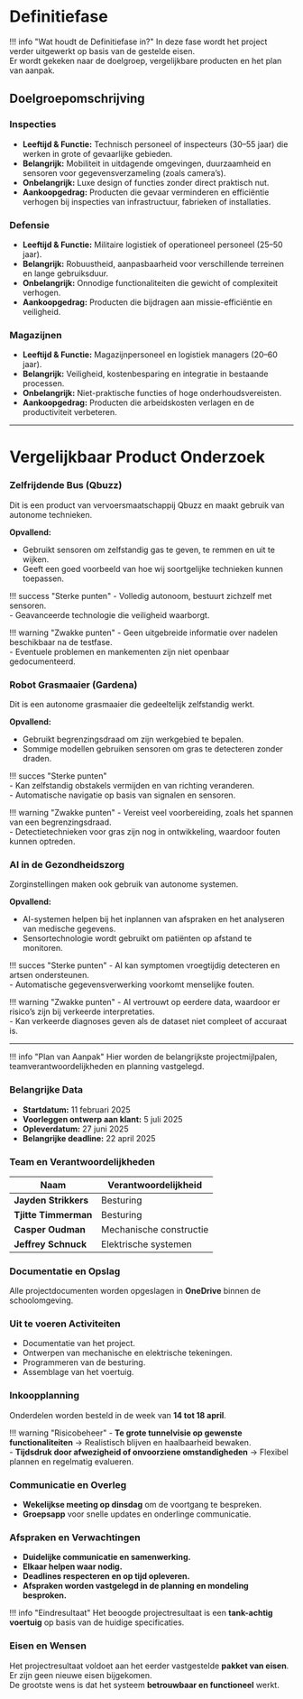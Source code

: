 # Definitiefase

!!! info "Wat houdt de Definitiefase in?"
    In deze fase wordt het project verder uitgewerkt op basis van de gestelde eisen.  
    Er wordt gekeken naar de doelgroep, vergelijkbare producten en het plan van aanpak.

## Doelgroepomschrijving

### Inspecties
- **Leeftijd & Functie:** Technisch personeel of inspecteurs (30–55 jaar) die werken in grote of gevaarlijke gebieden.  
- **Belangrijk:** Mobiliteit in uitdagende omgevingen, duurzaamheid en sensoren voor gegevensverzameling (zoals camera’s).  
- **Onbelangrijk:** Luxe design of functies zonder direct praktisch nut.  
- **Aankoopgedrag:** Producten die gevaar verminderen en efficiëntie verhogen bij inspecties van infrastructuur, fabrieken of installaties.

### Defensie
- **Leeftijd & Functie:** Militaire logistiek of operationeel personeel (25–50 jaar).  
- **Belangrijk:** Robuustheid, aanpasbaarheid voor verschillende terreinen en lange gebruiksduur.  
- **Onbelangrijk:** Onnodige functionaliteiten die gewicht of complexiteit verhogen.  
- **Aankoopgedrag:** Producten die bijdragen aan missie-efficiëntie en veiligheid.

### Magazijnen
- **Leeftijd & Functie:** Magazijnpersoneel en logistiek managers (20–60 jaar).  
- **Belangrijk:** Veiligheid, kostenbesparing en integratie in bestaande processen.  
- **Onbelangrijk:** Niet-praktische functies of hoge onderhoudsvereisten.  
- **Aankoopgedrag:** Producten die arbeidskosten verlagen en de productiviteit verbeteren.

---

# Vergelijkbaar Product Onderzoek

### Zelfrijdende Bus (Qbuzz)
Dit is een product van vervoersmaatschappij Qbuzz en maakt gebruik van autonome technieken.  

**Opvallend:**  
- Gebruikt sensoren om zelfstandig gas te geven, te remmen en uit te wijken.  
- Geeft een goed voorbeeld van hoe wij soortgelijke technieken kunnen toepassen.  

!!! success "Sterke punten"
    - Volledig autonoom, bestuurt zichzelf met sensoren.  
    - Geavanceerde technologie die veiligheid waarborgt.  

!!! warning "Zwakke punten"
    - Geen uitgebreide informatie over nadelen beschikbaar na de testfase.  
    - Eventuele problemen en mankementen zijn niet openbaar gedocumenteerd.  

### Robot Grasmaaier (Gardena)
Dit is een autonome grasmaaier die gedeeltelijk zelfstandig werkt.  

**Opvallend:**  
- Gebruikt begrenzingsdraad om zijn werkgebied te bepalen.  
- Sommige modellen gebruiken sensoren om gras te detecteren zonder draden.  

!!! succes "Sterke punten"  
    - Kan zelfstandig obstakels vermijden en van richting veranderen.  
    - Automatische navigatie op basis van signalen en sensoren.  

!!! warning "Zwakke punten"
    - Vereist veel voorbereiding, zoals het spannen van een begrenzingsdraad.  
    - Detectietechnieken voor gras zijn nog in ontwikkeling, waardoor fouten kunnen optreden.  

### AI in de Gezondheidszorg  
Zorginstellingen maken ook gebruik van autonome systemen.  

**Opvallend:**  
- AI-systemen helpen bij het inplannen van afspraken en het analyseren van medische gegevens.  
- Sensortechnologie wordt gebruikt om patiënten op afstand te monitoren.  

!!! succes "Sterke punten" 
    - AI kan symptomen vroegtijdig detecteren en artsen ondersteunen.  
    - Automatische gegevensverwerking voorkomt menselijke fouten.  

!!! warning "Zwakke punten" 
    - AI vertrouwt op eerdere data, waardoor er risico’s zijn bij verkeerde interpretaties.  
    - Kan verkeerde diagnoses geven als de dataset niet compleet of accuraat is.  

---

!!! info "Plan van Aanpak"
    Hier worden de belangrijkste projectmijlpalen, teamverantwoordelijkheden en planning vastgelegd.

### Belangrijke Data
- **Startdatum:** 11 februari 2025  
- **Voorleggen ontwerp aan klant:** 5 juli 2025  
- **Opleverdatum:** 27 juni 2025  
- **Belangrijke deadline:** 22 april 2025  

### Team en Verantwoordelijkheden
| Naam                  | Verantwoordelijkheid        |
|-----------------------|---------------------------|
| **Jayden Strikkers**  | Besturing                 |
| **Tjitte Timmerman**  | Besturing                 |
| **Casper Oudman**     | Mechanische constructie   |
| **Jeffrey Schnuck**   | Elektrische systemen      |

### Documentatie en Opslag
Alle projectdocumenten worden opgeslagen in **OneDrive** binnen de schoolomgeving.

### Uit te voeren Activiteiten
- Documentatie van het project.  
- Ontwerpen van mechanische en elektrische tekeningen.  
- Programmeren van de besturing.  
- Assemblage van het voertuig.  

### Inkoopplanning
Onderdelen worden besteld in de week van **14 tot 18 april**.

!!! warning "Risicobeheer"
    - **Te grote tunnelvisie op gewenste functionaliteiten** → Realistisch blijven en haalbaarheid bewaken.  
    - **Tijdsdruk door afwezigheid of onvoorziene omstandigheden** → Flexibel plannen en regelmatig evalueren.  

### Communicatie en Overleg
- **Wekelijkse meeting op dinsdag** om de voortgang te bespreken.  
- **Groepsapp** voor snelle updates en onderlinge communicatie.  

### Afspraken en Verwachtingen
- **Duidelijke communicatie en samenwerking.**  
- **Elkaar helpen waar nodig.**  
- **Deadlines respecteren en op tijd opleveren.**  
- **Afspraken worden vastgelegd in de planning en mondeling besproken.**  

!!! info "Eindresultaat"
    Het beoogde projectresultaat is een **tank-achtig voertuig** op basis van de huidige specificaties.  

### Eisen en Wensen
Het projectresultaat voldoet aan het eerder vastgestelde **pakket van eisen**.  
Er zijn geen nieuwe eisen bijgekomen.  
De grootste wens is dat het systeem **betrouwbaar en functioneel** werkt.  